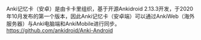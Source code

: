 Anki记忆卡（安卓）是由卡卡里组织，基于开源Ankidroid 2.13.3开发，于2020年10月发布的第一个版本，因此Anki记忆卡（安卓端）可以通过AnkiWeb（海外服务器）与Anki电脑端和AnkiMobile进行同步。
https://github.com/ankidroid/Anki-Android

